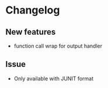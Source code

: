 # Changelog

## New features

- function call wrap for output handler

## Issue

- Only available with JUNIT format
